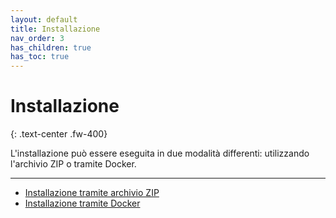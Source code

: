 ```yaml
---
layout: default
title: Installazione
nav_order: 3
has_children: true
has_toc: true
---
```


# Installazione
{: .text-center .fw-400}

L'installazione può essere eseguita in due modalità differenti: utilizzando
l'archivio ZIP o tramite Docker.

---

  - [Installazione tramite archivio ZIP](/install-zip.md)
  - [Installazione tramite Docker](/install-docker.md)
